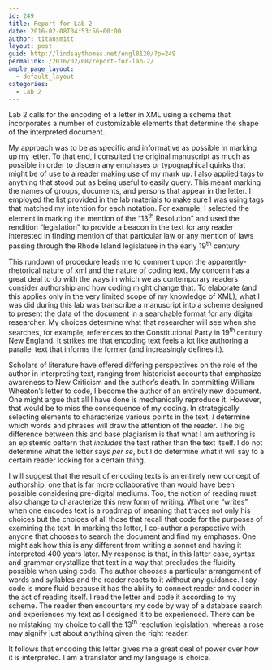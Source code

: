 ```yaml
---
id: 249
title: Report for Lab 2
date: 2016-02-08T04:53:56+00:00
author: titansmitt
layout: post
guid: http://lindsaythomas.net/engl8120/?p=249
permalink: /2016/02/08/report-for-lab-2/
ample_page_layout:
  - default_layout
categories:
  - Lab 2
---
```

Lab 2 calls for the encoding of a letter in XML using a schema that incorporates a number of customizable elements that determine the shape of the interpreted document.

My approach was to be as specific and informative as possible in marking up my letter. To that end, I consulted the original manuscript as much as possible in order to discern any emphases or typographical quirks that might be of use to a reader making use of my mark up. I also applied tags to anything that stood out as being useful to easily query. This meant marking the names of groups, documents, and persons that appear in the letter. I employed the list provided in the lab materials to make sure I was using tags that matched my intention for each notation. For example, I selected the <emph> element in marking the mention of the “13<sup>th</sup> Resolution” and used the rendition “legislation” to provide a beacon in the text for any reader interested in finding mention of that particular law or any mention of laws passing through the Rhode Island legislature in the early 19<sup>th</sup> century.

This rundown of procedure leads me to comment upon the apparently-rhetorical nature of xml and the nature of coding text. My concern has a great deal to do with the ways in which we as contemporary readers consider authorship and how coding might change that. To elaborate (and this applies only in the very limited scope of my knowledge of XML), what I was did during this lab was transcribe a manuscript into a scheme designed to present the data of the document in a searchable format for any digital researcher. My choices determine what that researcher will see when she searches, for example, references to the Constitutional Party in 19<sup>th</sup> century New England. It strikes me that encoding text feels a lot like authoring a parallel text that informs the former (and increasingly defines it).

Scholars of literature have offered differing perspectives on the role of the author in interpreting text, ranging from historicist accounts that emphasize awareness to New Criticism and the author’s death. In committing William Wheaton’s letter to code, I become the author of an entirely new document. One might argue that all I have done is mechanically reproduce it. However, that would be to miss the consequence of my coding. In strategically selecting elements to characterize various points in the text, _I_ determine which words and phrases will draw the attention of the reader. The big difference between this and base plagiarism is that what I am authoring is an epistemic pattern that _includes_ the text rather than the text itself. I do not determine what the letter says _per se_, but I do determine what it will say to a certain reader looking for a certain thing.

I will suggest that the result of encoding texts is an entirely new concept of authorship, one that is far more collaborative than would have been possible considering pre-digital mediums. Too, the notion of reading must also change to characterize this new form of writing. What one “writes” when one encodes text is a roadmap of meaning that traces not only his choices but the choices of all those that recall that code for the purposes of examining the text. In marking the letter, I co-author a perspective with anyone that chooses to search the document and find my emphases. One might ask how this is any different from writing a sonnet and having it interpreted 400 years later. My response is that, in this latter case, syntax and grammar crystallize that text in a way that precludes the fluidity possible when using code. The author chooses a particular arrangement of words and syllables and the reader reacts to it without any guidance. I say code is more fluid because it has the ability to connect reader and coder in the act of reading itself. I read the letter and code it according to my scheme. The reader then encounters my code by way of a database search and experiences my text as I designed it to be experienced. There can be no mistaking my choice to call the 13<sup>th</sup> resolution legislation, whereas a rose may signify just about anything given the right reader.

It follows that encoding this letter gives me a great deal of power over how it is interpreted. I am a translator and my language is choice.